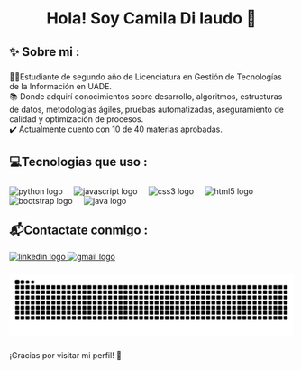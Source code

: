 <h1 align="center">Hola! Soy Camila Di laudo 👋</h1>

###

<h2 align="left">✨ Sobre mi :</h2>

###

<p align="left">👩‍💻Estudiante de segundo año de Licenciatura en Gestión de Tecnologías de la Información en UADE.<br>📚 Donde adquirí conocimientos sobre desarrollo, algoritmos, estructuras de datos, metodologías ágiles, pruebas automatizadas, aseguramiento de calidad y optimización de procesos.<br>✔️ Actualmente cuento con 10 de 40 materias aprobadas.</p>

###

<h2 align="left">💻Tecnologias que uso :</h2>

###

<div align="left">
  <img src="https://img.shields.io/badge/Python-3776AB?logo=python&logoColor=white&style=for-the-badge" height="40" alt="python logo"  />
  <img width="12" />
  <img src="https://img.shields.io/badge/JavaScript-F7DF1E?logo=javascript&logoColor=black&style=for-the-badge" height="40" alt="javascript logo"  />
  <img width="12" />
  <img src="https://img.shields.io/badge/CSS3-1572B6?logo=css3&logoColor=white&style=for-the-badge" height="40" alt="css3 logo"  />
  <img width="12" />
  <img src="https://img.shields.io/badge/HTML5-E34F26?logo=html5&logoColor=white&style=for-the-badge" height="40" alt="html5 logo"  />
  <img width="12" />
  <img src="https://img.shields.io/badge/Bootstrap-7952B3?logo=bootstrap&logoColor=white&style=for-the-badge" height="40" alt="bootstrap logo"  />
  <img width="12" />
  <img src="https://cdn.jsdelivr.net/gh/devicons/devicon/icons/java/java-original.svg" height="40" alt="java logo"  />
</div>

###

<h2 align="left">📬Contactate conmigo :</h2>

<div align="left">
<a href="https://www.linkedin.com/in/dilaudocamila" target="_blank">
    <img src="https://raw.githubusercontent.com/maurodesouza/profile-readme-generator/master/src/assets/icons/social/linkedin/default.svg" width="52" height="40" alt="linkedin logo"  />
  </a>
<a href="mailto:camiladilaudo@icloud.com" target="_blank">
    <img src="https://raw.githubusercontent.com/maurodesouza/profile-readme-generator/master/src/assets/icons/social/gmail/default.svg" width="52" height="40" alt="gmail logo"  />
  </a>
</div>

###

<img src="https://raw.githubusercontent.com/camidilaudo/camidilaudo/output/snake.svg" alt="Snake animation" />

###

<p align="left">¡Gracias por visitar mi perfil! 💖</p>

###
